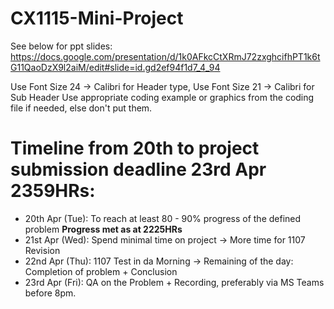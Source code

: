# CX1115-Mini-Project

See below for ppt slides:
https://docs.google.com/presentation/d/1k0AFkcCtXRmJ72zxghcifhPT1k6tG11QaoDzX9l2aiM/edit#slide=id.gd2ef94f1d7_4_94

Use Font Size 24 -> Calibri for Header type,
Use Font Size 21 -> Calibri for Sub Header
Use appropriate coding example or graphics from the coding file if needed, else don't put them.

# Timeline from 20th to project submission deadline 23rd Apr 2359HRs:

* 20th Apr (Tue): To reach at least 80 - 90% progress of the defined problem **Progress met as at 2225HRs**
* 21st Apr (Wed): Spend minimal time on project -> More time for 1107 Revision
* 22nd Apr (Thu): 1107 Test in da Morning -> Remaining of the day: Completion of problem + Conclusion
* 23rd Apr (Fri): QA on the Problem + Recording, preferably via MS Teams before 8pm. 
